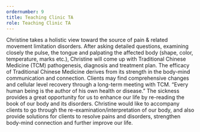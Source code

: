 ```yaml
---
ordernumber: 9
title: Teaching Clinic TA
role: Teaching Clinic TA
---
```

Christine takes a holistic view toward the source of pain &amp; related movement limitation disorders. After asking detailed questions, examining closely the pulse, the tongue and palpating the affected
body (shape, color, temperature, marks etc.), Christine will come up with Traditional Chinese
Medicine (TCM) pathogenesis, diagnosis and treatment plan. The efficacy of Traditional Chinese
Medicine derives from its strength in the body-mind communication and connection. Clients may
find comprehensive changes and cellular level recovery through a long-term meeting with TCM.
“Every human being is the author of his own health or disease.” The sickness provides a great
opportunity for us to enhance our life by re-reading the book of our body and its disorders. Christine
would like to accompany clients to go through the re-examination/interpretation of our body, and
also provide solutions for clients to resolve pains and disorders, strengthen body-mind connection
and further improve our life.